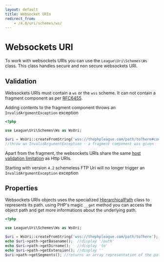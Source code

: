 ```yaml
---
layout: default
title: Websocket URIs
redirect_from:
    - /4.0/uri/schemes/ws/
---
```


# Websockets URI

To work with websockets URIs you can use the `League\Uri\Schemes\Ws` class.
This class handles secure and non secure websockets URI.

## Validation

Websockets URIs must contain a `ws` or the `wss` scheme. It can not contain a fragment component as per [RFC6455](https://tools.ietf.org/html/rfc6455#section-3).

<p class="message-notice">Adding contents to the fragment component throws an <code>InvalidArgumentException</code> exception</p>

~~~php
<?php

use League\Uri\Schemes\Ws as WsUri;

$uri = WsUri::createFromString('wss://thephpleague.com/path/to?here#content');
//throw an InvalidArgumentException - a fragment component was given
~~~

Apart from the fragment, the websockets URIs share the same [host validation limitation](/uri/4.0/uri/schemes/http/#validation) as Http URIs.

<p class="message-notice">Starting with version <code>4.2</code> schemeless FTP Uri will no longer trigger an <code>InvalidArgumentException</code> exception</p>

## Properties

Websockets URIs objects uses the specialized [HierarchicalPath](/uri/4.0/components/hierarchical-path/) class to represents its path. using PHP's magic `__get` method you can access the object path and get more informations about the underlying path.

~~~php
<?php

use League\Uri\Schemes\Ws as WsUri;

$uri = WsUri::createFromString('wss://thephpleague.com/path/to?here');
echo $uri->path->getBasename();  //display '/path'
echo $uri->path->getDirname();   //display 'to'
echo $uri->path->getExtension(); //display ''
$uri->path->getSegments(); //returns an array representation of the path segments
~~~
